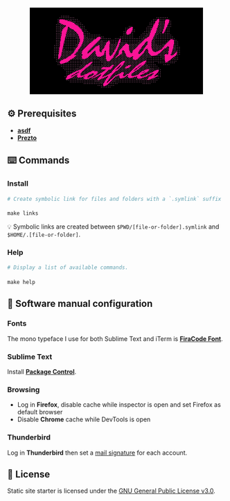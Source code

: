 <p align="center">
  <img src="images/export/header.gif">
</p>

## ⚙️ Prerequisites
- [**asdf**](https://github.com/asdf-vm/asdf)
- [**Prezto**](https://github.com/sorin-ionescu/prezto)

## ⌨️ Commands
### Install
```Makefile
# Create symbolic link for files and folders with a `.symlink` suffix

make links
```

💡 Symbolic links are created between `$PWD/[file-or-folder].symlink` and `$HOME/.[file-or-folder]`.

### Help
```Makefile
# Display a list of available commands.

make help
```

## 🔧 Software manual configuration
### Fonts
The mono typeface I use for both Sublime Text and iTerm is [**FiraCode Font**](https://github.com/tonsky/FiraCode).

### Sublime Text
Install [**Package Control**](https://packagecontrol.io/installation).

### Browsing
* Log in **Firefox**, disable cache while inspector is open and set Firefox as default browser
* Disable **Chrome** cache while DevTools is open

### Thunderbird
Log in **Thunderbird** then set a [mail signature](https://github.com/wearemd/wearemd_mail_signatures) for each account.

## 📄 License
Static site starter is licensed under the [GNU General Public License v3.0](LICENSE).
